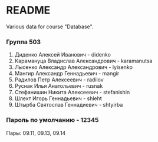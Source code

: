 # README #

Various data for course "Database".

### Группа 503 
1. Диденко Алексей Иванович - didenko
2. Карамануца Владислав Александрович - karamanutsa
3. Лысенко Александр Александрович - lyisenko
4. Мангир Александр Геннадьевич - mangir
5. Радилов Петр Алексеевич - radilov
6. Руснак Илья Анатольевич - rusnak
7. Стефанишин Никита Алексеевич - stefanishin
8. Шлехт Игорь Геннадьевич - shleht
9. Штырба Святослав Геннадиевич - shtyirba

### Пароль по умолчанию - 12345

Пары:
09.11, 09.13, 09.14